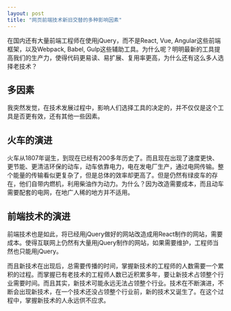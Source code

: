 ```yaml
---
layout: post
title: "网页前端技术新旧交替的多种影响因素"
---
```


在国内还有大量前端工程师在使用jQuery，而不是React, Vue, Angular这些前端框架，以及Webpack, Babel, Gulp这些辅助工具。为什么呢？明明最新的工具提高我们的生产力，使得代码更易读、易扩展、复用率更高，为什么还有这么多人选择老技术？

## 多因素
我突然发觉，在技术发展过程中，影响人们选择工具的决定的，并不仅仅是这个工具是否更有效，还有其他一些因素。

## 火车的演进
火车从1807年诞生，到现在已经有200多年历史了。而且现在出现了速度更快、更节能、更清洁环保的动车，动车依靠电力，电在发电厂生产，通过电网传输。整个能量的传输看似更复杂了，但是总体的效率却更高了。但是仍然有绿皮车的存在，他们自带内燃机，利用柴油作为动力。为什么？因为改造需要成本，而且动车需要配套的电网，在地广人稀的地方并不适用。

## 前端技术的演进
前端技术也是如此，将已经用jQuery做好的网站改造成用React制作的网站，需要成本。使得互联网上仍然有大量用jQuery制作的网站，如果需要维护，工程师当然也只能用jQuery。

而且新技术在出现后，总需要传播的时间，掌握新技术的工程师的人数需要一个累积的过程。而掌握已有老技术的工程师人数已近积累多年，要让新技术占领整个行业需要时间。而且其实，新技术可能永远无法占领整个行业。技术在不断演进，不断会出现新技术，在一个技术还没占领整个行业前，新的技术又诞生了。在这个过程中，掌握新技术的人永远供不应求。